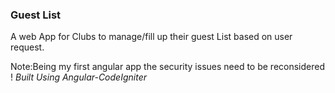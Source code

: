 <h3> Guest List </h3>
<p> A web App for Clubs to manage/fill up their guest List based on user request.</p>

Note:Being my first angular app the security issues need to be reconsidered !
<i> Built Using Angular-CodeIgniter </i>

